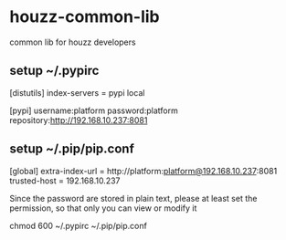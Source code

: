 # houzz-common-lib
common lib for houzz developers

## setup ~/.pypirc
[distutils]
index-servers =
  pypi
  local

[pypi]
username:platform
password:platform
repository:http://192.168.10.237:8081

## setup ~/.pip/pip.conf
[global]
extra-index-url = http://platform:platform@192.168.10.237:8081
trusted-host = 192.168.10.237


Since the password are stored in plain text, please at least set the permission, so that only you can view or modify it

chmod 600 ~/.pypirc ~/.pip/pip.conf